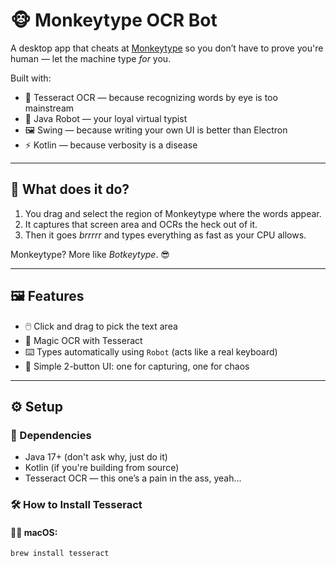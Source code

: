 # 🐵 Monkeytype OCR Bot

A desktop app that cheats at [Monkeytype](https://monkeytype.com) so you don’t have to prove you're human — let the machine type *for* you.

Built with:

- 🧠 Tesseract OCR — because recognizing words by eye is too mainstream
- 🧰 Java Robot — your loyal virtual typist
- 🖼️ Swing — because writing your own UI is better than Electron
- ⚡ Kotlin — because verbosity is a disease

---

## 🎯 What does it do?

1. You drag and select the region of Monkeytype where the words appear.
2. It captures that screen area and OCRs the heck out of it.
3. Then it goes *brrrrr* and types everything as fast as your CPU allows.

Monkeytype? More like *Botkeytype*. 😎

---

## 🖼️ Features

- 🖱️ Click and drag to pick the text area
- 🧙 Magic OCR with Tesseract
- ⌨️ Types automatically using `Robot` (acts like a real keyboard)
- 🔘 Simple 2-button UI: one for capturing, one for chaos

---

## ⚙️ Setup

### 🧟 Dependencies

- Java 17+ (don't ask why, just do it)
- Kotlin (if you're building from source)
- Tesseract OCR — this one’s a pain in the ass, yeah...

### 🛠️ How to Install Tesseract

#### 🧑‍💻 macOS:

```bash
brew install tesseract
